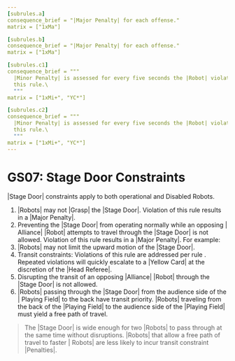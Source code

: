 ```yaml
---
[subrules.a]
consequence_brief = "|Major Penalty| for each offense."
matrix = ["1xMa"]

[subrules.b]
consequence_brief = "|Major Penalty| for each offense."
matrix = ["1xMa"]

[subrules.c1]
consequence_brief = """
  |Minor Penalty| is assessed for every five seconds the |Robot| violates \
  this rule.\
  """
matrix = ["1xMi+", "YC*"]

[subrules.c2]
consequence_brief = """
  |Minor Penalty| is assessed for every five seconds the |Robot| violates \
  this rule.\
  """
matrix = ["1xMi+", "YC*"]
---
```


# GS07: Stage Door Constraints

|Stage Door| constraints apply to both operational and Disabled Robots.

1. |Robots| may not |Grasp| the |Stage Door|. Violation of this rule results in
a |Major Penalty|.
2. Preventing the |Stage Door| from operating normally while an opposing |
Alliance| |Robot| attempts to travel through the |Stage Door| is not allowed.
Violation of this rule results in a |Major Penalty|. For example:
  1. |Robots| may not limit the upward motion of the |Stage Door|.
3. Transit constraints: Violations of this rule are addressed per rule <G28>.
Repeated violations will quickly escalate to a |Yellow Card| at the discretion
of the |Head Referee|.
  1. Disrupting the transit of an opposing |Alliance| |Robot| through the |Stage
  Door| is not allowed.
  2. |Robots| passing through the |Stage Door| from the audience side of the |
  Playing Field| to the back have transit priority. |Robots| traveling from the
  back of the |Playing Field| to the audience side of the |Playing Field| must
  yield a free path of travel.

> The |Stage Door| is wide enough for two |Robots| to pass through at the same
time without disruptions. |Robots| that allow a free path of travel to faster |
Robots| are less likely to incur transit constraint |Penalties|.
